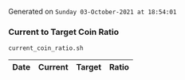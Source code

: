 Generated on `Sunday 03-October-2021 at 18:54:01`

### Current to Target Coin Ratio
`current_coin_ratio.sh`

Date|Current|Target|Ratio
---|---|---|---
